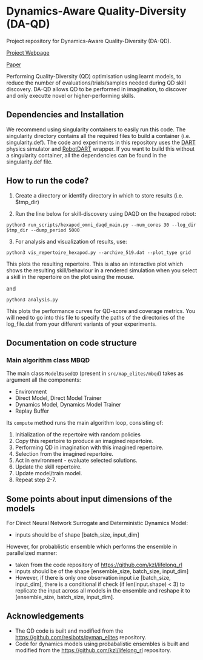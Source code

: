 # Dynamics-Aware Quality-Diversity (DA-QD)
Project repository for Dynamics-Aware Quality-Diversity (DA-QD).

[Project Webpage](https://sites.google.com/view/da-qd/home)

[Paper](https://arxiv.org/abs/2109.08522)


Performing Quality-Diversity (QD) optimisation using learnt models, to reduce the number of evaluations/trials/samples needed during QD skill discovery.
DA-QD allows QD to be performed in imagination, to discover and only executte novel or higher-performing skills.

## Dependencies and Installation
We recommend using singularity containers to easily run this code. The singularity directory contains all the required files to build a container (i.e. singularity.def).
The code and experiments in this repository uses the [DART](https://dartsim.github.io) physics simulator and [RobotDART](https://github.com/resibots/robot_dart) wrapper.
If you want to build this without a singularity container, all the dependencies can be found in the singularity.def file. 

## How to run the code?
1. Create a directory or identify directory in which to store results (i.e. $tmp_dir) 

2. Run the line below for skill-discovery using DAQD on the hexapod robot:
```
python3 run_scripts/hexapod_omni_daqd_main.py --num_cores 30 --log_dir $tmp_dir --dump_period 5000
```

3. For analysis and visualization of results, use:
```
python3 vis_repertoire_hexapod.py --archive_519.dat --plot_type grid
```
This plots the resulting repertoire. This is also an interactive plot which shows the resulting skill/behaviour in a rendered simulation when you select a skill in the repertoire on the plot using the mouse.

and
```
python3 analysis.py
```
This plots the performance curves for QD-score and coverage metrics. You will need to go into this file to specify the paths of the directories of the log_file.dat from your different variants of your experiments.


## Documentation on code structure
### Main algorithm class MBQD
The main class `ModelBasedQD` (present in `src/map_elites/mbqd`) takes as argument all the components:
  - Environment
  - Direct Model, Direct Model Trainer
  - Dynamics Model, Dynamics Model Trainer
  - Replay Buffer

Its `compute` method runs the main algorithm loop, consisting of:
1. Initialization of the repertoire with random policies
2. Copy this repertoire to produce an imagined repertoire.
3. Performing QD in imagination with this imagined repertoire.
4. Selection from the imagined repertoire.
5. Act in environment - evaluate selected solutions.
6. Update the skill repertoire.
7. Update model/train model.
8. Repeat step 2-7.

## Some points about input dimensions of the models
For Direct Neural Network Surrogate and Deterministic Dynamics Model:
- inputs should be of shape [batch_size, input_dim]

However, for probablistic ensemble which performs the ensemble in parallelized manner:
- taken from the code repository of https://github.com/kzl/lifelong_rl
- inputs should be of the shape [ensemble_size, batch_size, input_dim]
- However, if there is only one observation input i.e [batch_size, input_dim], there is a conditional if check (if len(input.shape) < 3) to replicate the input across all models in the ensemble and reshape it to [ensemble_size, batch_size, input_dim].

## Acknowledgements
- The QD code is built and modified from the <https://github.com/resibots/pymap_elites> repository.
- Code for dynamics models using probabalistic ensembles is built and modified from the <https://github.com/kzl/lifelong_rl> repository.

